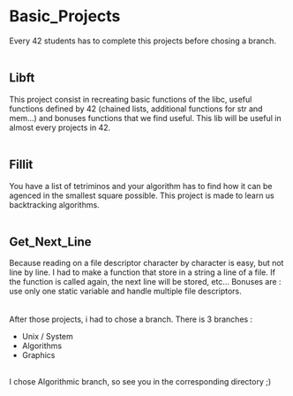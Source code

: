 # Basic_Projects
Every 42 students has to complete this projects before chosing a branch.<br />
<br />
## Libft
This project consist in recreating basic functions of the libc, useful functions
defined by 42 (chained lists, additional functions for str and mem...) and
bonuses functions that we find useful. This lib will be useful in almost every
projects in 42.<br />
<br />
## Fillit
You have a list of tetriminos and your algorithm has to find how it can be
agenced in the smallest square possible. This project is made to learn us
backtracking algorithms.<br />
<br />
## Get_Next_Line
Because reading on a file descriptor character by character is easy, but not
line by line. I had to make a function that store in a string a line of a file.
If the function is called again, the next line will be stored, etc... Bonuses
are : use only one static variable and handle multiple file descriptors.<br />
<br />
<br />
After those projects, i had to chose a branch. There is 3 branches :
- Unix / System
- Algorithms
- Graphics
<br />
I chose Algorithmic branch, so see you in the corresponding directory ;)
